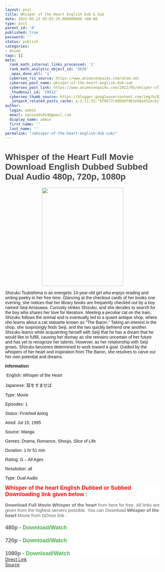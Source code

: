 ```yaml
---
layout: post
title: Whisper of the Heart English Dub & Sub
date: 2022-05-23 05:03:29.000000000 +00:00
type: post
parent_id: '0'
published: true
password: ''
status: publish
categories:
- Anime
tags: []
meta:
  rank_math_internal_links_processed: '1'
  rank_math_analytic_object_id: '5636'
  _wpas_done_all: '1'
  cyberseo_rss_source: https://www.animesenpai4u.com/atom.xml
  cyberseo_post_name: whisper-of-the-heart-english-dub-sub
  cyberseo_post_link: https://www.animesenpai4u.com/2022/05/whisper-of-heart-english-dub-sub.html
  _thumbnail_id: '29512'
  cyberseo_thumb_source: https://blogger.googleusercontent.com/img/b/R29vZ2xl/AVvXsEhb0eQ4lQ3u6YVSMuRAc9mZooz6zPzzWJjeahnnBCJvaE1pRZZgM25MZu-qo5q5Sx0sXplGye1xvTrKhnZdWbzspdfuV9iDQtsoS3teapt_KGD1EkzDwqyWxWENCfNZD17lK7pw5Lmrzlc6YB8lpsSHZRT_2w1yCTBuFEAq9wkMNRsa6mVaWOeK1Zl5/s320/IMG_20220522_113813.jpg
  _jetpack_related_posts_cache: a:1:{s:32:"8f6677c9d6b0f903e98ad32ec61f8deb";a:2:{s:7:"expires";i:1663363517;s:7:"payload";a:3:{i:0;a:1:{s:2:"id";i:29617;}i:1;a:1:{s:2:"id";i:29480;}i:2;a:1:{s:2:"id";i:29589;}}}}
author:
  login: admin
  email: senseads014@gmail.com
  display_name: admin
  first_name: ''
  last_name: ''
permalink: "/whisper-of-the-heart-english-dub-sub/"
---
```

<h1 style="text-align: left;"><span style="color: #444444; font-family: arial;">Whisper of the Heart Full Movie Download English Dubbed Subbed Dual Audio 480p, 720p, 1080p</span></h1>
<div class="separator" style="clear: both; text-align: center;"><a href="https://blogger.googleusercontent.com/img/b/R29vZ2xl/AVvXsEhb0eQ4lQ3u6YVSMuRAc9mZooz6zPzzWJjeahnnBCJvaE1pRZZgM25MZu-qo5q5Sx0sXplGye1xvTrKhnZdWbzspdfuV9iDQtsoS3teapt_KGD1EkzDwqyWxWENCfNZD17lK7pw5Lmrzlc6YB8lpsSHZRT_2w1yCTBuFEAq9wkMNRsa6mVaWOeK1Zl5/s743/IMG_20220522_113813.jpg" style="margin-left: 1em; margin-right: 1em;"><span style="font-family: arial;"><img border="0" data-original-height="743" data-original-width="612" height="320" src="{{ site.baseurl }}/assets/2022/05/IMG_20220522_113813.jpg" width="264" /></span></a></div>
<p><span style="font-family: arial;">Shizuku Tsukishima is an energetic 14-year-old girl who enjoys reading and writing poetry in her free time. Glancing at the checkout cards of her books one evening, she notices that her library books are frequently checked out by a boy named Seiji Amasawa. Curiosity strikes Shizuku, and she decides to search for the boy who shares her love for literature. Meeting a peculiar cat on the train, Shizuku follows the animal and is eventually led to a quaint antique shop, where she learns about a cat statuette known as "The Baron." Taking an interest in the shop, she surprisingly finds Seiji, and the two quickly befriend one another. Shizuku learns while acquainting herself with Seiji that he has a dream that he would like to fulfill, causing her dismay as she remains uncertain of her future and has yet to recognize her talents. However, as her relationship with Seiji grows, Shizuku becomes determined to work toward a goal. Guided by the whispers of her heart and inspiration from The Baron, she resolves to carve out her own potential and dreams.</span>
<div style="text-align: left;"><b><span style="font-family: arial;">Information</span></b></div>
<p><span style="font-family: arial;">&nbsp;English: Whisper of the Heart</span></p>
<p><span style="font-family: arial;">Japanese: 耳をすませば</span></p>
<p><span style="font-family: arial;">Type: Movie</span></p>
<p><span style="font-family: arial;">Episodes: 1</span></p>
<p><span style="font-family: arial;">Status: Finished Airing</span></p>
<p><span style="font-family: arial;">Aired: Jul 15, 1995</span></p>
<p><span style="font-family: arial;">Source: Manga</span></p>
<p><span style="font-family: arial;">Genres: Drama, Romance, Shoujo, Slice of Life</span></p>
<p><span style="font-family: arial;">Duration: 1 hr 51 min</span></p>
<p><span style="font-family: arial;">Rating: G – All Ages</span></p>
<p><span style="font-family: arial;">Resolution: all</span></p>
<p><span style="font-family: arial;">Type: Dual Audio</span></p>
<h3 style="background: 0px 0px rgb(255, 255, 255); border: 0px; font-size: 21px; margin: 0px 0px 15px; outline: 0px; padding: 0px; vertical-align: baseline;"><span style="background: 0px 0px; border: 0px; font-size: large; outline: 0px; padding: 0px; vertical-align: baseline;"><span style="background: 0px 0px; border: 0px; outline: 0px; padding: 0px; vertical-align: baseline;"><span style="color: red; font-family: arial;">Whisper of the heart English Dubbed or Subbed Downloading link given below :&nbsp;</span></span></span></h3>
<div style="background: 0px 0px rgb(255, 255, 255); border: 0px; color: #656565; font-size: 15px; outline: 0px; padding: 0px; vertical-align: baseline;"><span style="background: 0px 0px; border: 0px; outline: 0px; padding: 0px; vertical-align: baseline;"><span style="background: 0px 0px; border: 0px; outline: 0px; padding: 0px; vertical-align: baseline;"><span style="font-family: arial;"><b style="background: 0px 0px; border: 0px; outline: 0px; padding: 0px; vertical-align: baseline;">Download Full Movie Whisper of the heart</b><span style="background: 0px 0px; border: 0px; outline: 0px; padding: 0px; vertical-align: baseline;"><span style="background: 0px 0px; border: 0px; outline: 0px; padding: 0px; vertical-align: baseline;"><b style="background: 0px 0px; border: 0px; outline: 0px; padding: 0px; vertical-align: baseline;">&nbsp;</b>from here for free.&nbsp;All links are given from the highest servers possible. You can Download&nbsp;<b style="background: 0px 0px; border: 0px; outline: 0px; padding: 0px; vertical-align: baseline;">Whisper of the heart&nbsp;</b>Movie from GDrive link :</span></span></span></span></span></div>
<div style="background: 0px 0px rgb(255, 255, 255); border: 0px; color: #656565; font-size: 15px; outline: 0px; padding: 0px; vertical-align: baseline;"><b style="background: 0px 0px; border: 0px; outline: 0px; padding: 0px; vertical-align: baseline;"><span style="background: 0px 0px; border: 0px; font-size: large; outline: 0px; padding: 0px; vertical-align: baseline;"><span style="background: 0px 0px; border: 0px; outline: 0px; padding: 0px; vertical-align: baseline;"><span style="font-family: arial;"><span style="background: 0px 0px; border: 0px; outline: 0px; padding: 0px; vertical-align: baseline;"><br /></span><span style="background: 0px 0px; border: 0px; outline: 0px; padding: 0px; vertical-align: baseline;">480p -&nbsp;<a href="https://drive.google.com/folderview?id=1-v_4w2bKCx4REiAQeaDLUjIU5AIe7kcYY4WXUwNlZiNHg2QzdLcko1OVpnSkNMVzFzWkdOWVJtaHNWVkJLZFdSbmVXZElXR0V0VmtOaWJGcHZaRWhzYms1SWJERlJiR3hQVWxaRmRDWjBlWEJsUFRJPSZ0eXBlPTI=&amp;type=2" style="background: 0px 0px; border: 0px; color: #4caf50; outline: 0px; padding: 0px; text-decoration-line: none; transition: color 0.17s ease 0s; vertical-align: baseline;" target="_blank" rel="noopener">Download/Watch</a></span></span></span></span></b></div>
<div style="background: 0px 0px rgb(255, 255, 255); border: 0px; color: #656565; font-size: 15px; outline: 0px; padding: 0px; vertical-align: baseline;"><b style="background: 0px 0px; border: 0px; outline: 0px; padding: 0px; vertical-align: baseline;"><span style="background: 0px 0px; border: 0px; font-size: large; outline: 0px; padding: 0px; vertical-align: baseline;"><span style="background: 0px 0px; border: 0px; outline: 0px; padding: 0px; vertical-align: baseline;"><span style="font-family: arial;"><span style="background: 0px 0px; border: 0px; outline: 0px; padding: 0px; vertical-align: baseline;"><br /></span><span style="background: 0px 0px; border: 0px; outline: 0px; padding: 0px; vertical-align: baseline;">720p -&nbsp;<a href="https://drive.google.com/folderview?id=1-v_4w2bKCx4REiAQeaDLUjIU5AIe7kcYUwNlZiNHg2QzdLcko1OVpnTllSbWhzVlZCS2RXUm5lV2RJV0dFdFRtTlVWa05pYkZwdlpFaHNiazVJYkRGUmJHeFBVbFpGZENaMGVYQmxQVEk9JnR5cGU9Mg==&amp;type=2" style="background: 0px 0px; border: 0px; color: #4caf50; outline: 0px; padding: 0px; text-decoration-line: none; transition: color 0.17s ease 0s; vertical-align: baseline;" target="_blank" rel="noopener">Download/Watch</a></span></span></span></span></b></div>
<div style="background: 0px 0px rgb(255, 255, 255); border: 0px; color: #656565; font-size: 15px; outline: 0px; padding: 0px; vertical-align: baseline;"><b style="background: 0px 0px; border: 0px; outline: 0px; padding: 0px; vertical-align: baseline;"><span style="background: 0px 0px; border: 0px; font-size: large; outline: 0px; padding: 0px; vertical-align: baseline;"><span style="background: 0px 0px; border: 0px; outline: 0px; padding: 0px; vertical-align: baseline;"><span style="font-family: arial;"><span style="background: 0px 0px; border: 0px; outline: 0px; padding: 0px; vertical-align: baseline;"><br /></span><span style="background: 0px 0px; border: 0px; outline: 0px; padding: 0px; vertical-align: baseline;">1080p -&nbsp;<a href="https://drive.google.com/folderview?id=1-v_4w2bKCx4REiAQeaDLUjIU5AIe7kcY4WXUwNlZiNHg2QzdLcko1OVpnTllSbWhzVlZCS2RXUm5lV2RJV0dFdFZrTmliRnB2WkVoc2JrNUliREZSYkd4UFVsWkZkQ1owZVhCbFBUST0mdHlwZT0y&amp;type=2" style="background: 0px 0px; border: 0px; color: #4caf50; outline: 0px; padding: 0px; text-decoration-line: none; transition: color 0.17s ease 0s; vertical-align: baseline;" target="_blank" rel="noopener">Download/Watch</a></span></span></span></span></b></div>
<link rel="stylesheet" href="https://cdnjs.cloudflare.com/ajax/libs/font-awesome/4.7.0/css/font-awesome.min.css" />
<div class="divbtn"> <a href="https://handymansurrender.com/fihup8buzv?key=94550f7ce39444073321dde3b8782f97" class="btn"><i class="fa fa-download"></i> Direct Link</a> <br /><a href="https://www.animesenpai4u.com/2022/05/whisper-of-heart-english-dub-sub.html">Source</a> </div>

